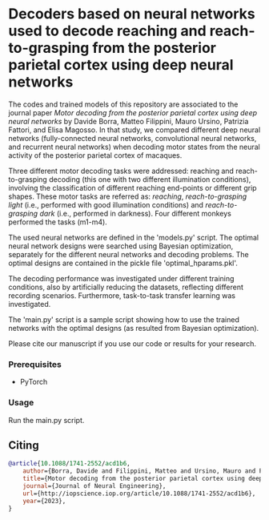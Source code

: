 # Decoders based on neural networks used to decode reaching and reach-to-grasping from the posterior parietal cortex using deep neural networks

The codes and trained models of this repository are associated to the journal paper _Motor decoding from the posterior parietal cortex using deep neural networks_ by Davide Borra, Matteo Filippini, Mauro Ursino, Patrizia Fattori, and Elisa Magosso. 
In that study, we compared different deep neural networks (fully-connected neural networks, convolutional neural networks, and recurrent neural networks) when decoding motor states from the neural activity of the posterior parietal cortex of macaques. 

Three different motor decoding tasks were addressed: reaching and reach-to-grasping decoding (this one with two different illumination conditions), involving the classification of different reaching end-points or different grip shapes. 
These motor tasks are referred as: _reaching_, _reach-to-grasping light_ (i.e., performed with good illumination conditions) and _reach-to-grasping dark_ (i.e., performed in darkness).
Four different monkeys performed the tasks (m1-m4).

The used neural networks are defined in the 'models.py' script. 
The optimal neural network designs were searched using Bayesian optimization, separately for the different neural networks and decoding problems. 
The optimal designs are contained in the pickle file 'optimal_hparams.pkl'.  

The decoding performance was investigated under different training conditions, also by artificially reducing the datasets, reflecting different recording scenarios. Furthermore, task-to-task transfer learning was investigated.

The 'main.py' script is a sample script showing how to use the trained networks with the optimal designs (as resulted from Bayesian optimization).


Please cite our manuscript if you use our code or results for your research.

### Prerequisites
* PyTorch

### Usage
Run the main.py script.

## Citing
```bibtex
@article{10.1088/1741-2552/acd1b6,
	author={Borra, Davide and Filippini, Matteo and Ursino, Mauro and Fattori, Patrizia and Magosso, Elisa},
	title={Motor decoding from the posterior parietal cortex using deep neural networks},
	journal={Journal of Neural Engineering},
	url={http://iopscience.iop.org/article/10.1088/1741-2552/acd1b6},
	year={2023},
}
```
